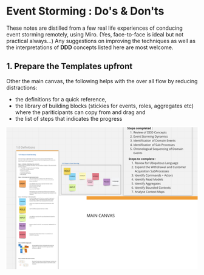 # Event Storming : Do's & Don'ts

These notes are distilled from a few real life experiences of conducing event storming remotely, using Miro.  (Yes, face-to-face is ideal but not practical always...) Any suggestions on improving the techniques as well as the interpretations of **DDD** concepts listed here are most welcome. 


## 1. Prepare the Templates upfront

Other the main canvas, the following helps with the over all flow by reducing distractions:
- the definitions for a quick reference, 
- the library of building blocks (stickies for events, roles, aggregates etc) where the pariticipants can copy from and drag and 
- the list of steps that indicates the progress

![miro template with guides](https://github.com/spraja08/event-storming/blob/main/1-prepare-a.png)
